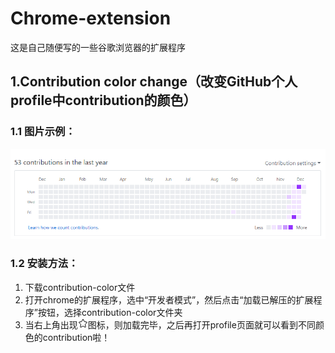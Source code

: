 # Chrome-extension
这是自己随便写的一些谷歌浏览器的扩展程序
## 1.Contribution color change（改变GitHub个人profile中contribution的颜色）
### 1.1 图片示例：
![image](https://github.com/tuxinghuan/Chrome-extension/blob/master/examplePic/star-color-example.png)
### 1.2 安装方法：
1. 下载contribution-color文件
2. 打开chrome的扩展程序，选中“开发者模式”，然后点击“加载已解压的扩展程序”按钮，选择contribution-color文件夹
3. 当右上角出现![image](https://github.com/tuxinghuan/Chrome-extension/blob/master/star-color/images/icon16.png)图标，则加载完毕，之后再打开profile页面就可以看到不同颜色的contribution啦！
